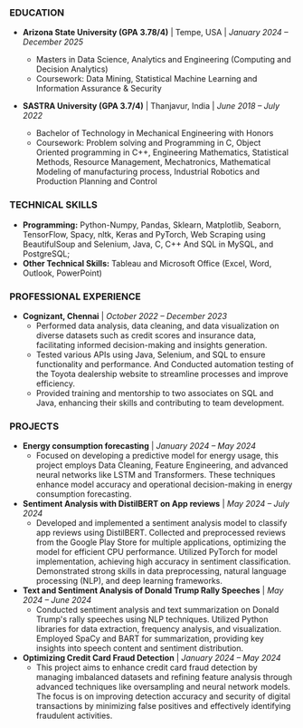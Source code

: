 ### EDUCATION
- **Arizona State University (GPA 3.78/4)** | Tempe, USA | _January 2024 – December 2025_                                                                            
  - Masters in Data Science, Analytics and Engineering (Computing and Decision Analytics) 
  - Coursework: Data Mining, Statistical Machine Learning and Information Assurance & Security                                                                                          

- **SASTRA University (GPA 3.7/4)** | Thanjavur, India | _June 2018 – July 2022_                	                       	                          
  - Bachelor of Technology in Mechanical Engineering with Honors                                              
  - Coursework: Problem solving and Programming in C, Object Oriented programming in C++, Engineering Mathematics, Statistical Methods, Resource Management, Mechatronics, 
    Mathematical Modeling of manufacturing process, Industrial Robotics and Production Planning and Control

### TECHNICAL SKILLS
- **Programming:** Python-Numpy, Pandas, Sklearn, Matplotlib, Seaborn, TensorFlow, Spacy, nltk, Keras and PyTorch, Web Scraping using BeautifulSoup and Selenium, Java, C, C++ And    SQL in MySQL, and PostgreSQL; 
- **Other Technical Skills:** Tableau and Microsoft Office (Excel, Word, Outlook, PowerPoint)


### PROFESSIONAL EXPERIENCE
- **Cognizant, Chennai** | _October 2022 – December 2023_                          
  - Performed data analysis, data cleaning, and data visualization on diverse datasets such as credit scores and insurance data, facilitating informed decision-making and insights generation.
  - Tested various APIs using Java, Selenium, and SQL to ensure functionality and performance. And Conducted automation testing of the Toyota dealership website to streamline processes and improve efficiency.
  - Provided training and mentorship to two associates on SQL and Java, enhancing their skills and contributing to team development.


### PROJECTS
- **Energy consumption forecasting** | _January 2024 – May 2024_
  - Focused on developing a predictive model for energy usage, this project employs Data Cleaning, Feature Engineering, and advanced neural networks like LSTM and Transformers. These techniques enhance model accuracy and operational decision-making in energy consumption forecasting.
- **Sentiment Analysis with DistilBERT on App reviews** | _May 2024 – July 2024_					          
  - Developed and implemented a sentiment analysis model to classify app reviews using DistilBERT. Collected and preprocessed reviews from the Google Play Store for multiple applications, optimizing the model for efficient CPU performance. Utilized PyTorch for model implementation, achieving high accuracy in sentiment classification. Demonstrated strong skills in data preprocessing, natural language processing (NLP), and deep learning frameworks.
- **Text and Sentiment Analysis of Donald Trump Rally Speeches** | _May 2024 – June 2024_		         
  - Conducted sentiment analysis and text summarization on Donald Trump's rally speeches using NLP techniques. Utilized Python libraries for data extraction, frequency analysis, and visualization. Employed SpaCy and BART for summarization, providing key insights into speech content and sentiment distribution.
- **Optimizing Credit Card Fraud Detection** | _January 2024 – May 2024_						    
  - This project aims to enhance credit card fraud detection by managing imbalanced datasets and refining feature analysis through advanced techniques like oversampling and neural network models. The focus is on improving detection accuracy and security of digital transactions by minimizing false positives and effectively identifying fraudulent activities.
